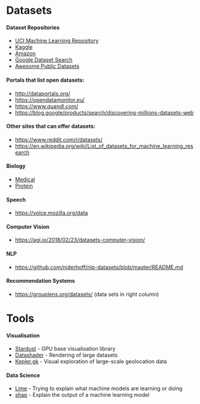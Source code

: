 # Datasets

#### Dataset Repositories

- [UCI Machine Learning Repository](http://archive.ics.uci.edu/ml/index.php)
- [Kaggle](https://www.kaggle.com/datasets)
- [Amazon](https://aws.amazon.com/fr/public-datasets/)
- [Google Dataset Search](https://datasetsearch.research.google.com/)
- [Awesome Public Datasets](https://github.com/awesomedata/awesome-public-datasets)

#### Portals that list open datasets:

- http://dataportals.org/
- https://opendatamonitor.eu/
- https://www.quandl.com/
- https://blog.google/products/search/discovering-millions-datasets-web

#### Other sites that can offer datasets:

- https://www.reddit.com/r/datasets/
- https://en.wikipedia.org/wiki/List_of_datasets_for_machine_learning_research

#### Biology

- [Medical](https://github.com/beamandrew/medical-data)
- [Protein](https://peptone.io/)

#### Speech
- https://voice.mozilla.org/data

#### Computer Vision

- https://agi.io/2018/02/23/datasets-computer-vision/

#### NLP

- https://github.com/niderhoff/nlp-datasets/blob/master/README.md

#### Recommendation Systems

- https://grouplens.org/datasets/ (data sets in right column)

# Tools

#### Visualisation

- [Stardust](https://stardustjs.github.io/) - GPU base visualisation library
- [Datashader](https://datashader.org/) - Rendering of large datasets
- [Kepler.gk](https://github.com/keplergl/kepler.gl) - Visual exploration of large-scale geolocation data

#### Data Science

- [Lime](https://github.com/marcotcr/lime) - Trying to explain what machine models are learning or doing
- [shap](https://github.com/slundberg/shap) - Explain the output of a machine learning model